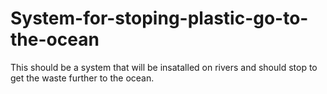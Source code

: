 # System-for-stoping-plastic-go-to-the-ocean
This should be a system that will be insatalled on rivers and should stop to get the waste further to the ocean.
